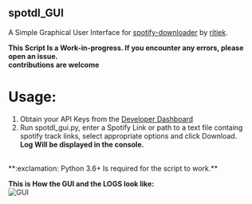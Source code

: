 ## spotdl_GUI
A Simple Graphical User Interface for [spotify-downloader](https://github.com/ritiek/spotify-downloader) by [ritiek](https://github.com/ritiek).

**This Script Is a Work-in-progress. If you encounter any errors, please open an issue.**</br>
**contributions are welcome**
# Usage:
1. Obtain your API Keys from the [Developer Dashboard](https://developer.spotify.com/dashboard/applications)
2. Run spotdl_gui.py, enter a Spotify Link or path to a text file containg spotify track links, select appropriate options and click Download.</br>
**Log Will be displayed in the console.**
</br>
**:exclamation: Python 3.6+ Is required for the script to work.**

**This is How the GUI and the LOGS look like:**</br>
<img src="https://i.ibb.co/Wtb1BHp/GUI.png" alt="GUI" border="0">

